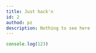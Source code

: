 ```yaml
---
title: Just hack'n
id: 2
authod: pz
description: Nothing to see here
---
```

 ```js
 console.log(123)
 ```
